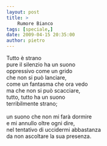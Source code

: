 ```yaml
---
layout: post
title: >
    Rumore Bianco
tags: [speciale,]
date: 2009-04-15 20:35:00
author: pietro
---
```

Tutto è strano<br/>pure il silenzio ha un suono<br/>oppressivo come un grido<br/>che non si può lanciare,<br/>come un fantasma che ora vedo<br/>ma che non si può scacciare,<br/>tutto, tutto ha un suono<br/>terribilmente strano;<br/><br/>un suono che non mi farà dormire<br/>e mi annullo oltre ogni dire,<br/>nel tentativo di uccidermi abbastanza<br/>da non ascoltare la sua presenza.
